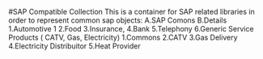 #SAP Compatible Collection 
This is a container for SAP related libraries in order to represent common sap objects:
A.SAP Comons
B.Details
  1.Automotive
    1
  2.Food
  3.Insurance,
  4.Bank
  5.Telephony
  6.Generic Service Products ( CATV, Gas, Electricity)
    1.Commons
    2.CATV
    3.Gas Delivery
    4.Electricity Distribuitor
    5.Heat Provider

